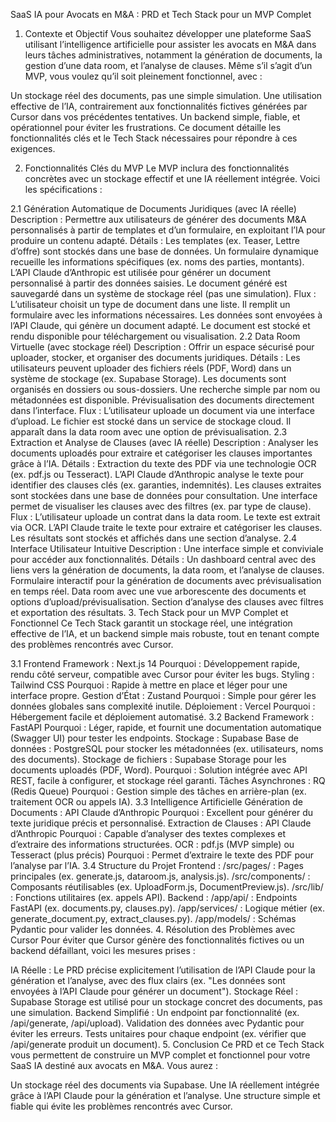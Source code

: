 SaaS IA pour Avocats en M&A : PRD et Tech Stack pour un MVP Complet
1. Contexte et Objectif
Vous souhaitez développer une plateforme SaaS utilisant l’intelligence artificielle pour assister les avocats en M&A dans leurs tâches administratives, notamment la génération de documents, la gestion d’une data room, et l’analyse de clauses. Même s’il s’agit d’un MVP, vous voulez qu’il soit pleinement fonctionnel, avec :

Un stockage réel des documents, pas une simple simulation.
Une utilisation effective de l’IA, contrairement aux fonctionnalités fictives générées par Cursor dans vos précédentes tentatives.
Un backend simple, fiable, et opérationnel pour éviter les frustrations.
Ce document détaille les fonctionnalités clés et le Tech Stack nécessaires pour répondre à ces exigences.

2. Fonctionnalités Clés du MVP
Le MVP inclura des fonctionnalités concrètes avec un stockage effectif et une IA réellement intégrée. Voici les spécifications :

2.1 Génération Automatique de Documents Juridiques (avec IA réelle)
Description : Permettre aux utilisateurs de générer des documents M&A personnalisés à partir de templates et d’un formulaire, en exploitant l’IA pour produire un contenu adapté.
Détails :
Les templates (ex. Teaser, Lettre d’offre) sont stockés dans une base de données.
Un formulaire dynamique recueille les informations spécifiques (ex. noms des parties, montants).
L’API Claude d’Anthropic est utilisée pour générer un document personnalisé à partir des données saisies.
Le document généré est sauvegardé dans un système de stockage réel (pas une simulation).
Flux :
L’utilisateur choisit un type de document dans une liste.
Il remplit un formulaire avec les informations nécessaires.
Les données sont envoyées à l’API Claude, qui génère un document adapté.
Le document est stocké et rendu disponible pour téléchargement ou visualisation.
2.2 Data Room Virtuelle (avec stockage réel)
Description : Offrir un espace sécurisé pour uploader, stocker, et organiser des documents juridiques.
Détails :
Les utilisateurs peuvent uploader des fichiers réels (PDF, Word) dans un système de stockage (ex. Supabase Storage).
Les documents sont organisés en dossiers ou sous-dossiers.
Une recherche simple par nom ou métadonnées est disponible.
Prévisualisation des documents directement dans l’interface.
Flux :
L’utilisateur uploade un document via une interface d’upload.
Le fichier est stocké dans un service de stockage cloud.
Il apparaît dans la data room avec une option de prévisualisation.
2.3 Extraction et Analyse de Clauses (avec IA réelle)
Description : Analyser les documents uploadés pour extraire et catégoriser les clauses importantes grâce à l’IA.
Détails :
Extraction du texte des PDF via une technologie OCR (ex. pdf.js ou Tesseract).
L’API Claude d’Anthropic analyse le texte pour identifier des clauses clés (ex. garanties, indemnités).
Les clauses extraites sont stockées dans une base de données pour consultation.
Une interface permet de visualiser les clauses avec des filtres (ex. par type de clause).
Flux :
L’utilisateur uploade un contrat dans la data room.
Le texte est extrait via OCR.
L’API Claude traite le texte pour extraire et catégoriser les clauses.
Les résultats sont stockés et affichés dans une section d’analyse.
2.4 Interface Utilisateur Intuitive
Description : Une interface simple et conviviale pour accéder aux fonctionnalités.
Détails :
Un dashboard central avec des liens vers la génération de documents, la data room, et l’analyse de clauses.
Formulaire interactif pour la génération de documents avec prévisualisation en temps réel.
Data room avec une vue arborescente des documents et options d’upload/prévisualisation.
Section d’analyse des clauses avec filtres et exportation des résultats.
3. Tech Stack pour un MVP Complet et Fonctionnel
Ce Tech Stack garantit un stockage réel, une intégration effective de l’IA, et un backend simple mais robuste, tout en tenant compte des problèmes rencontrés avec Cursor.

3.1 Frontend
Framework : Next.js 14
Pourquoi : Développement rapide, rendu côté serveur, compatible avec Cursor pour éviter les bugs.
Styling : Tailwind CSS
Pourquoi : Rapide à mettre en place et léger pour une interface propre.
Gestion d’État : Zustand
Pourquoi : Simple pour gérer les données globales sans complexité inutile.
Déploiement : Vercel
Pourquoi : Hébergement facile et déploiement automatisé.
3.2 Backend
Framework : FastAPI
Pourquoi : Léger, rapide, et fournit une documentation automatique (Swagger UI) pour tester les endpoints.
Stockage : Supabase
Base de données : PostgreSQL pour stocker les métadonnées (ex. utilisateurs, noms des documents).
Stockage de fichiers : Supabase Storage pour les documents uploadés (PDF, Word).
Pourquoi : Solution intégrée avec API REST, facile à configurer, et stockage réel garanti.
Tâches Asynchrones : RQ (Redis Queue)
Pourquoi : Gestion simple des tâches en arrière-plan (ex. traitement OCR ou appels IA).
3.3 Intelligence Artificielle
Génération de Documents : API Claude d’Anthropic
Pourquoi : Excellent pour générer du texte juridique précis et personnalisé.
Extraction de Clauses : API Claude d’Anthropic
Pourquoi : Capable d’analyser des textes complexes et d’extraire des informations structurées.
OCR : pdf.js (MVP simple) ou Tesseract (plus précis)
Pourquoi : Permet d’extraire le texte des PDF pour l’analyse par l’IA.
3.4 Structure du Projet
Frontend :
/src/pages/ : Pages principales (ex. generate.js, dataroom.js, analysis.js).
/src/components/ : Composants réutilisables (ex. UploadForm.js, DocumentPreview.js).
/src/lib/ : Fonctions utilitaires (ex. appels API).
Backend :
/app/api/ : Endpoints FastAPI (ex. documents.py, clauses.py).
/app/services/ : Logique métier (ex. generate_document.py, extract_clauses.py).
/app/models/ : Schémas Pydantic pour valider les données.
4. Résolution des Problèmes avec Cursor
Pour éviter que Cursor génère des fonctionnalités fictives ou un backend défaillant, voici les mesures prises :

IA Réelle : Le PRD précise explicitement l’utilisation de l’API Claude pour la génération et l’analyse, avec des flux clairs (ex. "Les données sont envoyées à l’API Claude pour générer un document").
Stockage Réel : Supabase Storage est utilisé pour un stockage concret des documents, pas une simulation.
Backend Simplifié :
Un endpoint par fonctionnalité (ex. /api/generate, /api/upload).
Validation des données avec Pydantic pour éviter les erreurs.
Tests unitaires pour chaque endpoint (ex. vérifier que /api/generate produit un document).
5. Conclusion
Ce PRD et ce Tech Stack vous permettent de construire un MVP complet et fonctionnel pour votre SaaS IA destiné aux avocats en M&A. Vous aurez :

Un stockage réel des documents via Supabase.
Une IA réellement intégrée grâce à l’API Claude pour la génération et l’analyse.
Une structure simple et fiable qui évite les problèmes rencontrés avec Cursor.